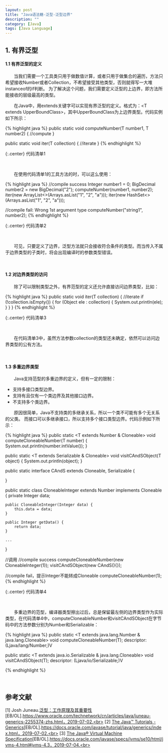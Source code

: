 ```yaml
---
layout: post
title: "Java语法糖-泛型-泛型边界"
description: ""
category: [Java]
tags: [Java Language]
---
```

<link rel="stylesheet" href="{{ site.baseurl }}/css/pygments.css">

## 1. 有界泛型

#### 1.1 有界泛型的定义

&#160; &#160; &#160; &#160;当我们需要一个工具类只用于做数值计算，或者只用于做集合的遍历，方法只希望接收Number或者Collection，不希望接受其他类型，否则就得写一大堆instanceof的if判断。
为了解决这个问题，我们需要定义泛型的上边界，即方法所能接收的层级最高的类型。

&#160; &#160; &#160; &#160;在Java中，用extends关键字可以实现有界泛型的定义。格式为：&lt;T extends UpperBoundClass&gt;，其中UpperBoundClass为上边界类型。代码实例如下所示：

{% highlight java %}
public static <T extends Number> void computeNumber(T number1, T number2) {
    //compute
}

public static <T extends Collection> void iter(T collection) {
    //iterate
}
{% endhighlight %}

{:.center}
代码清单1

<br>

&#160; &#160; &#160; &#160;在使用代码清单1的工具方法的时，可以这么使用：

{% highlight java %}
//compile success
Integer number1 = 0;
BigDecimal number2 = new BigDecimal("2");
computeNumber(number1, number2);
iter(new ArrayList<>(Arrays.asList("1", "2", "a")));
iter(new HashSet<>(Arrays.asList("1", "2", "a")));

//compile fail: Wrong 1st argument type
computeNumber("string1", number2);
{% endhighlight %}

{:.center}
代码清单2

<!-- more -->

<br>

&#160; &#160; &#160; &#160;可见，只要定义了边界，泛型方法就只会接收符合条件的类型。而当传入不属于边界类型的子类时，将会出现编译时的参数类型错误。

<br>

#### 1.2 对边界类型的访问

&#160; &#160; &#160; &#160;除了可以限制类型之外，有界范型的定义还允许直接访问边界类型，比如：

{% highlight java %}
public static <T extends Collection> void iter(T collection) {
    //iterate
    if (!collection.isEmpty()) {
        for (Object ele : collection) {
            System.out.println(ele);
        }
    }
}
{% endhighlight %}

{:.center}
代码清单3

<br>

&#160; &#160; &#160; &#160;在代码清单3中，虽然方法参数collection的类型还未确定，依然可以访问边界类型的公有方法。

<br>

#### 1.3 多重边界类型

&#160; &#160; &#160; &#160;Java支持范型的多重边界的定义，但有一定的限制：

* 支持多接口类型边界。
* 支持有且仅有一个类边界及其他接口边界。
* 不支持多个类边界。

&#160; &#160; &#160; &#160;原因很简单，Java不支持类的多继承关系，所以一个类不可能有多个无关系的父类。
而接口可以多继承接口，所以支持多个接口类型边界。代码示例如下所示：

{% highlight java %}
public static <T extends Number & Cloneable> void computeCloneableNumber(T number) {
    System.out.println(number.intValue());
}

public static <T extends Serializable & Cloneable> void visitCAndSObject(T object) {
    System.out.println(object);
}

public static interface CAndS extends Cloneable, Serializable {

}

public static class CloneableInteger extends Number implements Cloneable {
    private Integer data;

    public CloneableInteger(Integer data) {
        this.data = data;
    }

    public Integer getData() {
        return data;
    }

    ...
}

//调用
//compile success
computeCloneableNumber(new CloneableInteger(1));
visitCAndSObject(new CAndS(){});

//compile fail，提示Integer不能转成Cloneable
computeCloneableNumber(1);
{% endhighlight %}

{:.center}
代码清单4

<br>

&#160; &#160; &#160; &#160;多重边界的范型，编译器类型擦出过后，总是保留最左侧的边界类型作为实际类型，在代码清单4中，computeCloneableNumber和visitCAndSObject在字节码中的方法参数分别为Number和Serializable：

{% highlight java %}
public static <T extends java.lang.Number & java.lang.Cloneable> void computeCloneableNumber(T);
descriptor: (Ljava/lang/Number;)V

public static <T extends java.io.Serializable & java.lang.Cloneable> void visitCAndSObject(T);
descriptor: (Ljava/io/Serializable;)V

{% endhighlight %}

<br>

## 参考文献

[1] Josh Juneau.[泛型：工作原理及其重要性](https://www.oracle.com/technetwork/cn/articles/java/juneau-generics-2255374-zhs.html)[EB/OL].https://www.oracle.com/technetwork/cn/articles/java/juneau-generics-2255374-zhs.html，2019-07-02.<br>
[2] [The Java™ Tutorials - Generics](https://docs.oracle.com/javase/tutorial/java/generics/index.html)[EB/OL].https://docs.oracle.com/javase/tutorial/java/generics/index.html，2019-07-02.<br>
[3] [The Java® Virtual Machine Specification](https://docs.oracle.com/javase/specs/jvms/se10/html/jvms-4.html#jvms-4.3)[EB/OL].https://docs.oracle.com/javase/specs/jvms/se10/html/jvms-4.html#jvms-4.3，2019-07-04.<br>